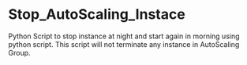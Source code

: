 # Stop_AutoScaling_Instace
Python Script to stop instance at night and start again in morning using python script. This script will not terminate any instance in AutoScaling Group.
